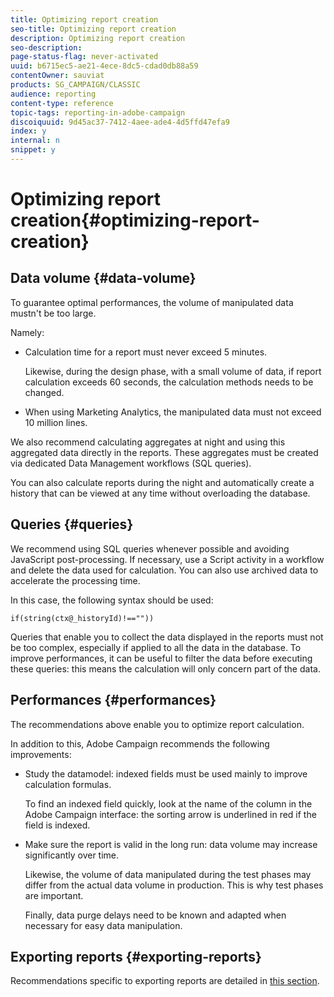 ```yaml
---
title: Optimizing report creation
seo-title: Optimizing report creation
description: Optimizing report creation
seo-description: 
page-status-flag: never-activated
uuid: b6715ec5-ae21-4ece-8dc5-cdad0db88a59
contentOwner: sauviat
products: SG_CAMPAIGN/CLASSIC
audience: reporting
content-type: reference
topic-tags: reporting-in-adobe-campaign
discoiquuid: 9d45ac37-7412-4aee-ade4-4d5ffd47efa9
index: y
internal: n
snippet: y
---
```


# Optimizing report creation{#optimizing-report-creation}

## Data volume {#data-volume}

To guarantee optimal performances, the volume of manipulated data mustn't be too large.

Namely:

* Calculation time for a report must never exceed 5 minutes.

  Likewise, during the design phase, with a small volume of data, if report calculation exceeds 60 seconds, the calculation methods needs to be changed.

* When using Marketing Analytics, the manipulated data must not exceed 10 million lines.

We also recommend calculating aggregates at night and using this aggregated data directly in the reports. These aggregates must be created via dedicated Data Management workflows (SQL queries).

You can also calculate reports during the night and automatically create a history that can be viewed at any time without overloading the database.

## Queries {#queries}

We recommend using SQL queries whenever possible and avoiding JavaScript post-processing. If necessary, use a Script activity in a workflow and delete the data used for calculation. You can also use archived data to accelerate the processing time.

In this case, the following syntax should be used:

```
if(string(ctx@_historyId)!==""))
```

Queries that enable you to collect the data displayed in the reports must not be too complex, especially if applied to all the data in the database. To improve performances, it can be useful to filter the data before executing these queries: this means the calculation will only concern part of the data.

## Performances {#performances}

The recommendations above enable you to optimize report calculation.

In addition to this, Adobe Campaign recommends the following improvements:

* Study the datamodel: indexed fields must be used mainly to improve calculation formulas.

  To find an indexed field quickly, look at the name of the column in the Adobe Campaign interface: the sorting arrow is underlined in red if the field is indexed.

* Make sure the report is valid in the long run: data volume may increase significantly over time.

  Likewise, the volume of data manipulated during the test phases may differ from the actual data volume in production. This is why test phases are important.

  Finally, data purge delays need to be known and adapted when necessary for easy data manipulation.

## Exporting reports {#exporting-reports}

Recommendations specific to exporting reports are detailed in [this section](../../reporting/using/actions-on-reports.md#exporting-a-report).
